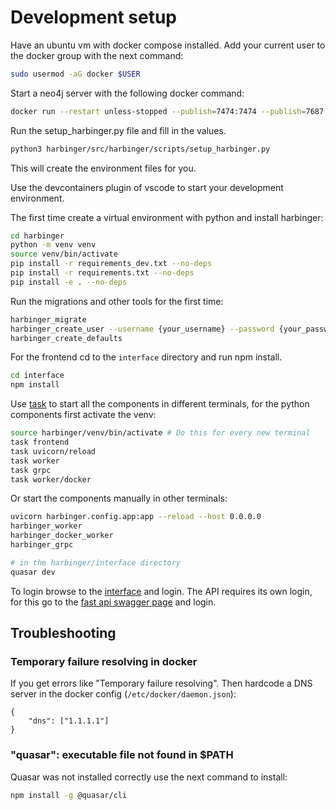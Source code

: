 # Development setup

Have an ubuntu vm with docker compose installed. Add your current user to the docker group with the next command:

```bash
sudo usermod -aG docker $USER
```

Start a neo4j server with the following docker command:

```bash
docker run --restart unless-stopped --publish=7474:7474 --publish=7687:7687 --name neo4j -e NEO4J_apoc_export_file_enabled=true -e NEO4J_apoc_import_file_enabled=true -e NEO4J_apoc_import_file_use__neo4j__config=true -e NEO4JLABS_PLUGINS=\[\"apoc\"\] -e NEO4J_AUTH=neo4j/test -d neo4j:4.4.16
```

Run the setup_harbinger.py file and fill in the values.

```bash
python3 harbinger/src/harbinger/scripts/setup_harbinger.py
```

This will create the environment files for you.

Use the devcontainers plugin of vscode to start your development environment.

The first time create a virtual environment with python and install harbinger:

```bash
cd harbinger
python -m venv venv
source venv/bin/activate
pip install -r requirements_dev.txt --no-deps
pip install -r requirements.txt --no-deps
pip install -e . --no-deps
```

Run the migrations and other tools for the first time:

```bash
harbinger_migrate
harbinger_create_user --username {your_username} --password {your_password}
harbinger_create_defaults
```

For the frontend cd to the `interface` directory and run npm install.

```bash
cd interface
npm install
```

Use [task](https://taskfile.dev) to start all the components in different terminals, for the python components first activate the venv:

```bash
source harbinger/venv/bin/activate # Do this for every new terminal
task frontend
task uvicorn/reload
task worker
task grpc
task worker/docker
```

Or start the components manually in other terminals:

```bash
uvicorn harbinger.config.app:app --reload --host 0.0.0.0
harbinger_worker
harbinger_docker_worker
harbinger_grpc

# in the harbinger/interface directory
quasar dev
```

To login browse to the [interface](https://localhost:9002) and login. The API requires its own login, for this go to the [fast api swagger page](http://localhost:8000/docs#/auth/auth_redis_login_auth_login_post) and login.

## Troubleshooting

### Temporary failure resolving in docker

If you get errors like "Temporary failure resolving". Then hardcode a DNS server in the docker config (`/etc/docker/daemon.json`):

```
{
    "dns": ["1.1.1.1"]
}
```

### "quasar": executable file not found in $PATH

Quasar was not installed correctly use the next command to install:

```bash
npm install -g @quasar/cli
```
